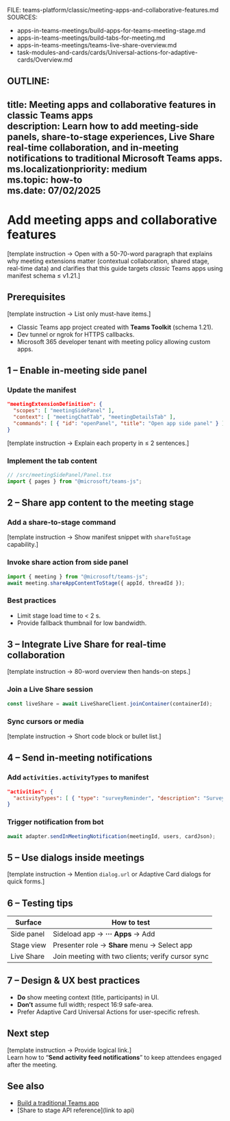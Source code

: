 FILE: teams-platform/classic/meeting-apps-and-collaborative-features.md  
SOURCES:  
- apps-in-teams-meetings/build-apps-for-teams-meeting-stage.md  
- apps-in-teams-meetings/build-tabs-for-meeting.md  
- apps-in-teams-meetings/teams-live-share-overview.md  
- task-modules-and-cards/cards/Universal-actions-for-adaptive-cards/Overview.md  

OUTLINE:
---
title: Meeting apps and collaborative features in classic Teams apps  
description: Learn how to add meeting-side panels, share-to-stage experiences, Live Share real-time collaboration, and in-meeting notifications to traditional Microsoft Teams apps.  
ms.localizationpriority: medium  
ms.topic: how-to  
ms.date: 07/02/2025  
---
# Add meeting apps and collaborative features  
[template instruction → Open with a 50-70-word paragraph that explains why meeting extensions matter (contextual collaboration, shared stage, real-time data) and clarifies that this guide targets *classic* Teams apps using manifest schema ≤ v1.21.]

## Prerequisites  
[template instruction → List only must-have items.]  
- Classic Teams app project created with **Teams Toolkit** (schema 1.21).  
- Dev tunnel or ngrok for HTTPS callbacks.  
- Microsoft 365 developer tenant with meeting policy allowing custom apps.

## 1 – Enable in-meeting side panel  
### Update the manifest  
```json
"meetingExtensionDefinition": {
  "scopes": [ "meetingSidePanel" ],
  "context": [ "meetingChatTab", "meetingDetailsTab" ],
  "commands": [ { "id": "openPanel", "title": "Open app side panel" } ]
}
```  
[template instruction → Explain each property in ≤ 2 sentences.]

### Implement the tab content  
```ts
// /src/meetingSidePanel/Panel.tsx
import { pages } from "@microsoft/teams-js";
```

## 2 – Share app content to the meeting stage  
### Add a share-to-stage command  
[template instruction → Show manifest snippet with `shareToStage` capability.]  

### Invoke share action from side panel  
```ts
import { meeting } from "@microsoft/teams-js";
await meeting.shareAppContentToStage({ appId, threadId });
```  

### Best practices  
- Limit stage load time to < 2 s.  
- Provide fallback thumbnail for low bandwidth.

## 3 – Integrate Live Share for real-time collaboration  
[template instruction → 80-word overview then hands-on steps.]

### Join a Live Share session  
```ts
const liveShare = await LiveShareClient.joinContainer(containerId);
```

### Sync cursors or media  
[template instruction → Short code block or bullet list.]

## 4 – Send in-meeting notifications  
### Add `activities.activityTypes` to manifest  
```json
"activities": {
  "activityTypes": [ { "type": "surveyReminder", "description": "Survey reminder" } ]
}
```  

### Trigger notification from bot  
```ts
await adapter.sendInMeetingNotification(meetingId, users, cardJson);
```

## 5 – Use dialogs inside meetings  
[template instruction → Mention `dialog.url` or Adaptive Card dialogs for quick forms.]

## 6 – Testing tips  
| Surface | How to test |  
|---------|-------------|  
| Side panel | Sideload app → **··· Apps** → Add |  
| Stage view | Presenter role → **Share** menu → Select app |  
| Live Share | Join meeting with two clients; verify cursor sync |  

## 7 – Design & UX best practices  
- **Do** show meeting context (title, participants) in UI.  
- **Don’t** assume full width; respect 16:9 safe-area.  
- Prefer Adaptive Card Universal Actions for user-specific refresh.

## Next step  
[template instruction → Provide logical link.]  
Learn how to “**Send activity feed notifications**” to keep attendees engaged after the meeting.

## See also  
- [Build a traditional Teams app](build-a-traditional-teams-app.md)  
- [Share to stage API reference](link to api)